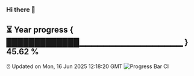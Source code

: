 ### Hi there 👋
⏳ Year progress { █████████████▁▁▁▁▁▁▁▁▁▁▁▁▁▁▁▁▁ } 45.62 %
---
⏰ Updated on Mon, 16 Jun 2025 12:18:20 GMT
![Progress Bar CI](https://github.com/Moyi321/Moyi321/workflows/Progress%20Bar%20CI/badge.svg)
